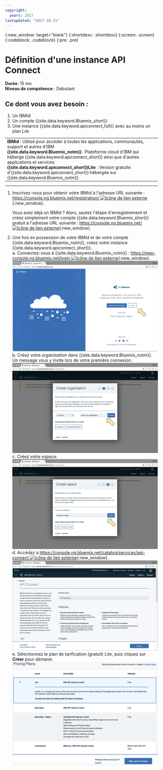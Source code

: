 ```yaml
---
copyright:
  years: 2017
lastupdated: "2017-10-31"
---
```


{:new_window: target="blank"}
{:shortdesc: .shortdesc}
{:screen: .screen}
{:codeblock: .codeblock}
{:pre: .pre}

# Définition d'une instance API Connect
**Durée**: 15 mn  
**Niveau de compétence** : Débutant  


## Ce dont vous avez besoin :
1. Un IBMid
2. Un compte {{site.data.keyword.Bluemix_short}}
3. Une instance {{site.data.keyword.apiconnect_full}} avec au moins un plan _Lite_


<table>
  <tr><td><b>IBMid</b> : Utilisé pour accéder à toutes les applications, communautés, support et autres d'IBM
    <br>
    <b>{{site.data.keyword.Bluemix_notm}}</b> : Plateforme cloud d'IBM qui héberge {{site.data.keyword.apiconnect_short}} ainsi que d'autres applications et services<br>
    <b>{{site.data.keyword.apiconnect_short}}Lite</b> : Version gratuite d'{{site.data.keyword.apiconnect_short}} hébergée sur {{site.data.keyword.Bluemix_notm}}</td></tr>
  </table>  


---


1. Inscrivez-vous pour obtenir votre IBMid à l'adresse URL suivante : [https://console.ng.bluemix.net/registration/ ![Icône de lien externe](../../../icons/launch-glyph.svg "Icône de lien externe")](https://console.ng.bluemix.net/registration/){:new_window}.

	Vous avez déjà un IBMid ? Alors, sautez l'étape d'enregistrement et créez simplement votre compte {{site.data.keyword.Bluemix_short}} gratuit à l'adresse URL suivante : [https://console.ng.bluemix.net/ ![Icône de lien externe](../../../icons/launch-glyph.svg "Icône de lien externe")](https://console.ng.bluemix.net/){:new_window}.  

2. Une fois en possession de votre IBMid et de votre compte {{site.data.keyword.Bluemix_notm}}, créez votre instance {{site.data.keyword.apiconnect_short}}.  
  a. Connectez-vous à {{site.data.keyword.Bluemix_notm}} : [https://new-console.ng.bluemix.net/login ![Icône de lien externe](../../../icons/launch-glyph.svg "Icône de lien externe")](https://new-console.ng.bluemix.net/login){:new_window}.  
  ![](images/prereqs-1.png)  
  b. Créez votre _organisation_ dans {{site.data.keyword.Bluemix_notm}}. Un message vous y invite lors de votre première connexion.  
  ![](images/prereqs-2.png)
  c. Créez votre _espace_.  
  ![](images/prereqs-3.png)
  d. Accédez à [https://console.ng.bluemix.net/catalog/services/api-connect ![Icône de lien externe](../../../icons/launch-glyph.svg "Icône de lien externe")](https://console.ng.bluemix.net/catalog/services/api-connect){:new_window}.  
  ![](images/prereqs-4.png)  
  e. Sélectionnez le plan de tarification (gratuit) _Lite_, puis cliquez sur **Créer** pour démarer.  
  ![](images/lite-plan.png)  

